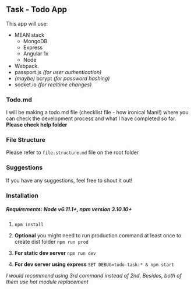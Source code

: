 ## Task - Todo App
This app will use:
* MEAN stack
  * MongoDB
  * Express 
  * Angular 1x
  * Node
* Webpack. 
* passport.js _(for user authentication)_
* _(maybe)_ bcrypt _(for password hashing)_ 
* socket.io _(for realtime changes)_

### Todo.md
I will be making a todo.md file (checklist file - how ironical Mani!) where you can check the development process and what I have completed so far. **Please check help folder**

### File Structure
Please refer to `file.structure.md` file on the root folder

### Suggestions
If you have any suggestions, feel free to shout it out!

### Installation
##### Requirements: _Node v6.11.1+, npm version 3.10.10+_

1. `npm install`

2. **Optional** you might need to run production command at least once to create dist folder `npm run prod`

3. **For static dev server** `npm run dev`

4. **For dev server using express** `SET DEBUG=todo-task:* & npm start`

_I would recommend using 3rd command instead of 2nd. Besides, both of them use hot module replacement_